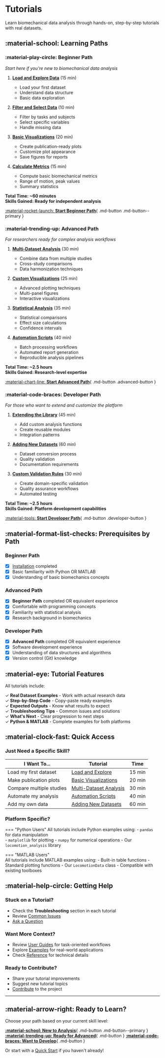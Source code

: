 # Tutorials

Learn biomechanical data analysis through hands-on, step-by-step tutorials with real datasets.

## :material-school: Learning Paths

<div class="learning-paths" markdown>

### :material-play-circle: **Beginner Path**
*Start here if you're new to biomechanical data analysis*

<div class="tutorial-sequence" markdown>

1. **[Load and Explore Data](basic/load_explore/)** (15 min)
   - Load your first dataset
   - Understand data structure
   - Basic data exploration

2. **[Filter and Select Data](basic/filter_select/)** (10 min)
   - Filter by tasks and subjects
   - Select specific variables
   - Handle missing data

3. **[Basic Visualizations](basic/visualizations/)** (20 min)
   - Create publication-ready plots
   - Customize plot appearance
   - Save figures for reports

4. **[Calculate Metrics](basic/metrics/)** (15 min)
   - Compute basic biomechanical metrics
   - Range of motion, peak values
   - Summary statistics

</div>

**Total Time: ~60 minutes**  
**Skills Gained: Ready for independent analysis**

[:material-rocket-launch: **Start Beginner Path**](basic/load_explore/){ .md-button .md-button--primary }

### :material-trending-up: **Advanced Path**
*For researchers ready for complex analysis workflows*

<div class="tutorial-sequence" markdown>

1. **[Multi-Dataset Analysis](advanced/multi_dataset/)** (30 min)
   - Combine data from multiple studies
   - Cross-study comparisons
   - Data harmonization techniques

2. **[Custom Visualizations](advanced/custom_plots/)** (25 min)
   - Advanced plotting techniques
   - Multi-panel figures
   - Interactive visualizations

3. **[Statistical Analysis](advanced/statistics/)** (35 min)
   - Statistical comparisons
   - Effect size calculations
   - Confidence intervals

4. **[Automation Scripts](advanced/automation/)** (40 min)
   - Batch processing workflows
   - Automated report generation
   - Reproducible analysis pipelines

</div>

**Total Time: ~2.5 hours**  
**Skills Gained: Research-level expertise**

[:material-chart-line: **Start Advanced Path**](advanced/multi_dataset/){ .md-button .advanced-button }

### :material-code-braces: **Developer Path**
*For those who want to extend and customize the platform*

<div class="tutorial-sequence" markdown>

1. **[Extending the Library](development/extending_library/)** (45 min)
   - Add custom analysis functions
   - Create reusable modules
   - Integration patterns

2. **[Adding New Datasets](development/new_datasets/)** (60 min)
   - Dataset conversion process
   - Quality validation
   - Documentation requirements

3. **[Custom Validation Rules](development/custom_validation/)** (30 min)
   - Create domain-specific validation
   - Quality assurance workflows
   - Automated testing

</div>

**Total Time: ~2.5 hours**  
**Skills Gained: Platform development capabilities**

[:material-tools: **Start Developer Path**](development/extending_library/){ .md-button .developer-button }

</div>

## :material-format-list-checks: Prerequisites by Path

<div class="prerequisites" markdown>

### **Beginner Path**
- [x] [Installation](../getting_started/installation/) completed
- [x] Basic familiarity with Python OR MATLAB
- [x] Understanding of basic biomechanics concepts

### **Advanced Path**
- [x] **Beginner Path** completed OR equivalent experience
- [x] Comfortable with programming concepts
- [x] Familiarity with statistical analysis
- [x] Research background in biomechanics

### **Developer Path**  
- [x] **Advanced Path** completed OR equivalent experience
- [x] Software development experience
- [x] Understanding of data structures and algorithms
- [x] Version control (Git) knowledge

</div>

## :material-eye: Tutorial Features

All tutorials include:

✓ **Real Dataset Examples** - Work with actual research data  
✓ **Step-by-Step Code** - Copy-paste ready examples  
✓ **Expected Outputs** - Know what results to expect  
✓ **Troubleshooting Tips** - Common issues and solutions  
✓ **What's Next** - Clear progression to next steps  
✓ **Python & MATLAB** - Complete examples for both platforms  

## :material-clock-fast: Quick Access

### **Just Need a Specific Skill?**

| I Want To... | Tutorial | Time |
|--------------|----------|------|
| Load my first dataset | [Load and Explore](basic/load_explore/) | 15 min |
| Make publication plots | [Basic Visualizations](basic/visualizations/) | 20 min |
| Compare multiple studies | [Multi-Dataset Analysis](advanced/multi_dataset/) | 30 min |
| Automate my analysis | [Automation Scripts](advanced/automation/) | 40 min |
| Add my own data | [Adding New Datasets](development/new_datasets/) | 60 min |

### **Platform Specific?**

=== "Python Users"
    All tutorials include Python examples using:
    - `pandas` for data manipulation  
    - `matplotlib` for plotting
    - `numpy` for numerical operations
    - Our `locomotion_analysis` library

=== "MATLAB Users"  
    All tutorials include MATLAB examples using:
    - Built-in table functions
    - Standard plotting functions
    - Our `LocomotionData` class
    - Compatible with existing toolboxes

## :material-help-circle: Getting Help

### **Stuck on a Tutorial?**
- Check the **Troubleshooting** section in each tutorial
- Review [Common Issues](../user_guides/researchers/getting_data/#troubleshooting)
- [Ask a Question](https://github.com/your-org/locomotion-data-standardization/issues)

### **Want More Context?**
- Review [User Guides](../user_guides/) for task-oriented workflows
- Explore [Examples](../examples/) for real-world applications
- Check [Reference](../reference/) for technical details

### **Ready to Contribute?**
- Share your tutorial improvements
- Suggest new tutorial topics
- [Contribute](../contributing/) to the project

---

## :material-arrow-right: Ready to Learn?

Choose your path based on your current skill level:

[**:material-school: New to Analysis**](basic/load_explore/){ .md-button .md-button--primary }
[**:material-trending-up: Ready for Advanced**](advanced/multi_dataset/){ .md-button }
[**:material-code-braces: Want to Develop**](development/extending_library/){ .md-button }

Or start with a [Quick Start](../getting_started/quick_start/) if you haven't already!
